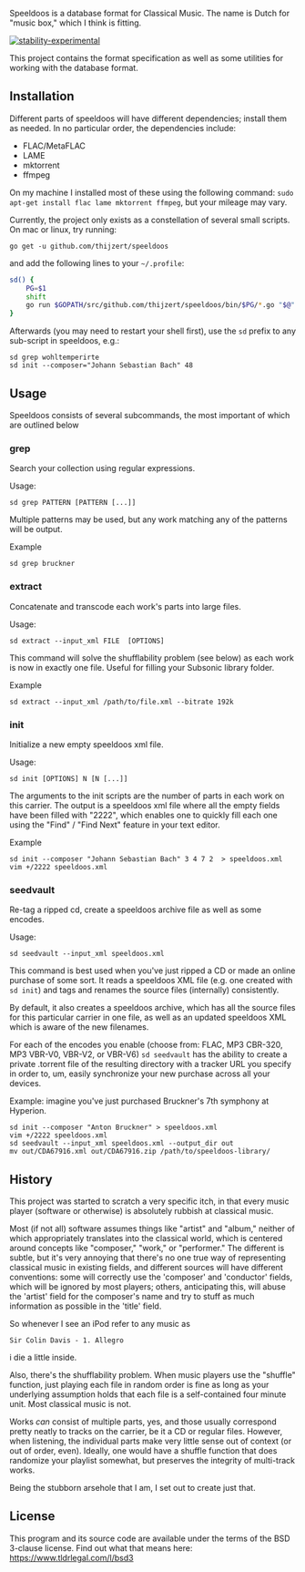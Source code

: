 Speeldoos is a database format for Classical Music. The name is Dutch for "music box," which I think is fitting.

[![stability-experimental](https://img.shields.io/badge/stability-experimental-orange.svg)](https://github.com/emersion/stability-badges#experimental)

This project contains the format specification as well as some utilities for working with the database format.

Installation
---------------
Different parts of speeldoos will have different dependencies; install them as needed. In no particular order, the dependencies include:

* FLAC/MetaFLAC
* LAME
* mktorrent
* ffmpeg

On my machine I installed most of these using the following command: `sudo apt-get install flac lame mktorrent ffmpeg`, but your mileage may vary.

Currently, the project only exists as a constellation of several small scripts. On mac or linux, try running:

    go get -u github.com/thijzert/speeldoos

and add the following lines to your `~/.profile`:

```bash
sd() {
	PG=$1
	shift
	go run $GOPATH/src/github.com/thijzert/speeldoos/bin/$PG/*.go "$@"
}
```

Afterwards (you may need to restart your shell first), use the `sd` prefix to any sub-script in speeldoos, e.g.:

    sd grep wohltemperirte
    sd init --composer="Johann Sebastian Bach" 48

Usage
-----
Speeldoos consists of several subcommands, the most important of which are outlined below

### grep
Search your collection using regular expressions.

Usage:

    sd grep PATTERN [PATTERN [...]]

Multiple patterns may be used, but any work matching any of the patterns will be output.

Example

    sd grep bruckner

### extract
Concatenate and transcode each work's parts into large files.

Usage:

    sd extract --input_xml FILE  [OPTIONS]

This command will solve the shufflability problem (see below) as each work is now in exactly one file. Useful for filling your Subsonic library folder.

Example

    sd extract --input_xml /path/to/file.xml --bitrate 192k

### init
Initialize a new empty speeldoos xml file.

Usage:

    sd init [OPTIONS] N [N [...]]

The arguments to the init scripts are the number of parts in each work on this carrier. The output is a speeldoos xml file where all the empty fields have been filled with "2222", which enables one to quickly fill each one using the "Find" / "Find Next" feature in your text editor.

Example

    sd init --composer "Johann Sebastian Bach" 3 4 7 2  > speeldoos.xml
    vim +/2222 speeldoos.xml

### seedvault
Re-tag a ripped cd, create a speeldoos archive file as well as some encodes.

Usage:

    sd seedvault --input_xml speeldoos.xml

This command is best used when you've just ripped a CD or made an online purchase of some sort.
It reads a speeldoos XML file (e.g. one created with `sd init`) and tags and renames the source files (internally) consistently.

By default, it also creates a speeldoos archive, which has all the source files for this particular carrier in one file, as well as an updated speeldoos XML which is aware of the new filenames.

For each of the encodes you enable (choose from: FLAC, MP3 CBR-320, MP3 VBR-V0, VBR-V2, or VBR-V6) `sd seedvault` has the ability to create a private .torrent file of the resulting directory with a tracker URL you specify in order to, um, easily synchronize your new purchase across all your devices.

Example: imagine you've just purchased Bruckner's 7th symphony at Hyperion.

    sd init --composer "Anton Bruckner" > speeldoos.xml
    vim +/2222 speeldoos.xml
    sd seedvault --input_xml speeldoos.xml --output_dir out
    mv out/CDA67916.xml out/CDA67916.zip /path/to/speeldoos-library/

History
-------
This project was started to scratch a very specific itch, in that every music player (software or otherwise) is absolutely rubbish at classical music.

Most (if not all) software assumes things like "artist" and "album," neither of which appropriately translates into the classical world, which is centered around concepts like "composer," "work," or "performer."
The different is subtle, but it's very annoying that there's no one true way of representing classical music in existing fields, and different sources will have different conventions: some will correctly use the 'composer' and 'conductor' fields, which will be ignored by most players; others, anticipating this, will abuse the 'artist' field for the composer's name and try to stuff as much information as possible in the 'title' field.

So whenever I see an iPod refer to any music as

    Sir Colin Davis - 1. Allegro

i die a little inside.

Also, there's the shufflability problem. When music players use the "shuffle" function, just playing each file in random order is fine as long as your underlying assumption holds that each file is a self-contained four minute unit. 
Most classical music is not.

Works *can* consist of multiple parts, yes, and those usually correspond pretty neatly to tracks on the carrier, be it a CD or regular files.
However, when listening, the individual parts make very little sense out of context (or out of order, even).
Ideally, one would have a shuffle function that does randomize your playlist somewhat, but preserves the integrity of multi-track works.

Being the stubborn arsehole that I am, I set out to create just that.

License
-------
This program and its source code are available under the terms of the BSD 3-clause license.
Find out what that means here: https://www.tldrlegal.com/l/bsd3
